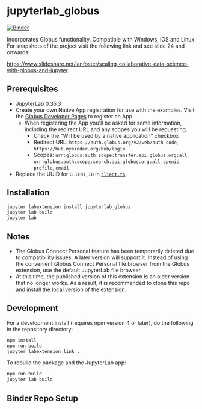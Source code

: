 # jupyterlab_globus

[![Binder](https://mybinder.org/badge_logo.svg)](https://mybinder.org/v2/gh/gneezyn/jupyterlab_globus/master?urlpath=lab)

Incorporates Globus functionality. Compatible with Windows, iOS and Linux.
For snapshots of the project visit the following link and see slide 24 and onwards!

https://www.slideshare.net/ianfoster/scaling-collaborative-data-science-with-globus-and-jupyter.


## Prerequisites

* JupyterLab 0.35.3
* Create your own Native App registration for use with the examples. Visit the [Globus Developer Pages](https://developers.globus.org) to register an App.
    * When registering the App you'll be asked for some information, including the redirect URL and any scopes you will be requesting.
        * Check the "Will be used by a native application" checkbox
        * Redirect URL: `https://auth.globus.org/v2/web/auth-code`, `https://hub.mybinder.org/hub/login`
        * Scopes: `urn:globus:auth:scope:transfer.api.globus.org:all`, `urn:globus:auth:scope:search.api.globus.org:all`, `openid`, `profile`, `email`
* Replace the UUID for `CLIENT_ID` in [`client.ts`](src/globus/api/client.ts).

## Installation

```bash
jupyter labextension install jupyterlab_globus
jupyter lab build
jupyter lab
```

## Notes

* The Globus Connect Personal feature has been temporarily deleted due to compatibility issues. A later version will support it. Instead of using the convenient Globus Connect Personal file browser from the Globus extension, use the default JupyterLab file browser.
* At this time, the published version of this extension is an older version that no longer works. As a result, it is recommended to clone this repo and install the local version of the extension.

## Development

For a development install (requires npm version 4 or later), do the following in the repository directory:

```bash
npm install
npm run build
jupyter labextension link .
```

To rebuild the package and the JupyterLab app:

```bash
npm run build
jupyter lab build
```

## Binder Repo Setup